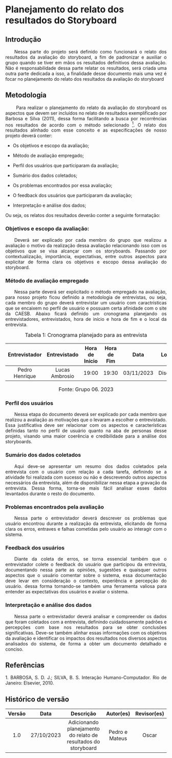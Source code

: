 # Planejamento do relato dos resultados do Storyboard

## Introdução
<p align="justify">&emsp;&emsp;Nessa parte do projeto será definido como funcionará o relato dos resultados da avaliação do storyboard, a fim de padronizar e auxiliar o grupo quando se tiver em mãos os resultados definitivos dessa avaliação. Não é responsabilidade dessa parte relatar os resultados, será criada uma outra parte dedicada a isso, a finalidade desse documento mais uma vez é focar no planejamento do relato dos resultados da avaliação do storyboard
</p>

## Metodologia
<p align="justify">&emsp;&emsp; Para realizar o planejamento do relato da avaliação do storyboard os aspectos que devem ser incluídos no relato de resultados exemplificado por Barbosa e Silva (2011), dessa forma facilitando a busca por recorrências nos resultados de acordo com o método selecionado <a href="#1"><sup>1</sup></a>. O relato dos resultados alinhado com esse conceito e as especificações de nosso projeto deverá conter: </p>

- Os objetivos e escopo da avaliação;
  
- Método de avaliação empregado;
  
- Perfil dos usuários que participaram da avaliação;
  
- Sumário dos dados coletados;
  
- Os problemas encontrados por essa avaliação;
  
- O feedback dos usuários que participaram da avaliação;
  
- Interpretação e análise dos dados;

Ou seja, os relatos dos resultados deverão conter a seguinte formatação:

### Objetivos e escopo da avaliação:
<p align="justify">&emsp;&emsp;Deverá ser explicado por cada membro do grupo que realizou a avaliação o motivo da realização dessa avaliação relacionando isso com os objetivos que se visa alcançar com os storyboards. Passando por contextualização, importância, expectativas, entre outros aspectos para explicitar de forma clara os objetivos e escopo dessa avaliação do storyboard.</p>

### Método de avaliação empregado
<p align="justify">&emsp;&emsp;Nessa parte deverá ser explicitado o método empregado na avaliação, para nosso projeto ficou definido a metodologia de entrevistas, ou seja, cada membro do grupo deverá entrevistar um usuário com caractrísticas que se encaixem no perfil de usuário e possuam certa afinidade com o site da CAESB. Abaixo ficará definido um cronograma planejando os entrevistadores, entrevistados, hora de início e hora de fim e o local da entrevista.</p>

<font size="3"><p style="text-align: center">Tabela 1: Cronograma planejado para as entrevista</p></font>



| Entrevistador |    Entrevistado   |      Hora de Início     |  Hora de Fim | Data | Local |
| :----: | :--------: | :------------------: | :-----: | :-----: | :-------: |
|  Pedro Henrique | Lucas Ambrosio| 19:00 | 19:30 | 03/11/2023 | Discord | 

<font size="3"><p style="text-align: center">Fonte: Grupo 06. 2023</p></font>


### Perfil dos usuários
<p align="justify">&emsp;&emsp;Nessa etapa do documento deverá ser explicado por cada membro que realizou a avaliação as motivações que o levaram a escolher o entrevistado. Essa justificativa deve ser relacionar com os aspectos e características definidas tanto no perfil de usuário quanto na aba de personas desse projeto, visando uma maior coerência e credibilidade para a análise dos storyboards.</p>


### Sumário dos dados coletados
<p align="justify">&emsp;&emsp;Aqui deve-se apresentar um resumo dos dados coletados pela entrevista com o usuário com relação a cada tarefa, definindo se a atividade foi realizada com sucesso ou não e descrevendo outros aspectos necessários da entrevista, além de disponibilizar nessa etapa a gravação da entrevista. Dessa forma, torna-se mais fácil analisar esses dados levantados durante o resto do documento.</p>

### Problemas encontrados pela avaliação
<p align="justify">&emsp;&emsp;Nessa parte o entrevistador deverá descrever os problemas que usuário encontrou durante a realização da entrevista, elicitando de forma clara os erros, entraves e falhas cometidas pelo usuário ao interagir com o sistema.</p>


### Feedback dos usuários

<p align="justify">&emsp;&emsp;Diante da coleta de erros, se torna essencial também que o entrevistador colete o feedback do usuário que participou da entrevista, documentando nessa parte as opiniões, sugestões e quaisquer outros aspectos que o usuário comentar sobre o sistema, essa documentação deve levar em consideração o contexto, experiência e percepção do usuário. dessa forma tornando-se também uma ferramenta valiosa para entender as expectativas dos usuários e avaliar o sistema.</p>

### Interpretação e análise dos dados
<p align="justify">&emsp;&emsp;Nessa parte o entrevistador deverá analisar e compreender os dados que foram coletados com a entrevista, definindo cuidadosamente padrões e percepções com base nos resultados para se obter conclusões significativas. Deve-se também alinhar essas informações com os objetivos da avaliação e identificar os impactos dos resultados nos diversos  aspectos analisados do sistema, de forma a obter um documento detalhado e conciso.</p>


## Referências

<p id="1" align="justify"> 1. BARBOSA, S. D. J.; SILVA, B. S. Interação Humano-Computador. Rio de Janeiro: Elsevier, 2010.</p>


## Histórico de versão
<center>

| Versão |    Data    |      Descrição       |  Autor(es) | Revisor(es) |
| :----: | :--------: | :------------------: | :-----: | :-----: |
|  1.0   | 27/10/2023 | Adicionando planejamento do relato de resultados do storyboard | Pedro e Mateus | Oscar |


</center>

